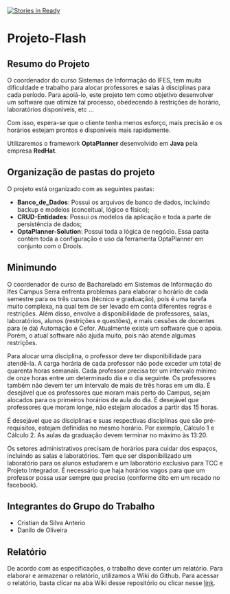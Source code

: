 [![Stories in Ready](https://badge.waffle.io/Sakamotto/Projeto-Flash.png?label=ready&title=Ready)](https://waffle.io/Sakamotto/Projeto-Flash)
# Projeto-Flash

## Resumo do Projeto

O coordenador do curso Sistemas de Informação do IFES, tem muita dificuldade e trabalho para alocar professores e salas à disciplinas para cada período. Para apoiá-lo, este projeto tem como objetivo desenvolver um software que otimize tal processo, obedecendo à restrições de horário, laboratórios disponíveis, etc ...

Com isso, espera-se que o cliente tenha menos esforço, mais precisão e os horários estejam prontos e disponíveis mais rapidamente.

Utilizaremos o framework **OptaPlanner** desenvolvido em **Java** pela empresa **RedHat**.

## Organização de pastas do projeto

O projeto está organizado com as seguintes pastas:

* **Banco_de_Dados**: Possui os arquivos de banco de dados, incluindo backup e modelos (conceitual, lógico e físico);
* **CRUD-Entidades**: Possui os modelos da aplicação e toda a parte de persistência de dados;
* **OptaPlanner-Solution**: Possui toda a lógica de negócio. Essa pasta contém toda a configuração e uso da ferramenta OptaPlanner em conjunto com o Drools.

## Minimundo

O coordenador de curso de Bacharelado em Sistemas de Informação do Ifes Campus Serra enfrenta problemas para elaborar o horário de cada semestre para os três cursos (técnico e graduação), pois é uma tarefa muito complexa, na qual tem de ser levado em conta diferentes regras e restrições. Além disso, envolve a disponibilidade de professores, salas, laboratórios, alunos (restrições e questões), e mais cessões de docentes para (e da) Automação e Cefor. Atualmente existe um software que o apoia. Porém, o atual software não ajuda muito, pois não atende algumas restrições.

Para alocar uma disciplina, o professor deve ter disponibilidade para atendê-la. A carga horária de cada professor não pode exceder um total de quarenta horas semanais. Cada professor precisa ter um intervalo mínimo de onze horas entre um determinado dia e o dia seguinte. Os professores também não devem ter um intervalo de mais de três horas em um dia. É desejável que os professores que moram mais perto do Campus, sejam alocados para os primeiros horários de aula do dia. É desejável que professores que moram longe, não estejam alocados a partir das 15 horas.

É desejável que as disciplinas e suas respectivas disciplinas que são pré-requisitos, estejam definidas no mesmo horário. Por exemplo, Cálculo 1 e Cálculo 2. As aulas da graduação devem terminar no máximo às 13:20.

Os setores administrativos precisam de horários para cuidar dos espaços, incluindo as salas e laboratórios. Tem que ser disponibilizado um laboratório para os alunos estudarem e um laboratório exclusivo para TCC e Projeto Integrador. É necessário que haja horários vagos para que um professor possa usar sempre que preciso (conforme dito em um recado no facebook).

## Integrantes do Grupo do Trabalho

* Cristian da Silva Anterio
* Danilo de Oliveira

## Relatório

De acordo com as especificações, o trabalho deve conter um relatório. Para elaborar e armazenar o relatório, utilizamos a Wiki do Github. Para acessar o relatório, basta clicar na aba Wiki desse repositório ou clicar nesse [link](https://github.com/sakamotto/projeto-flash/wiki).


